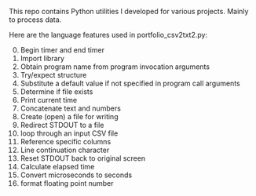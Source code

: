 This repo contains Python utilities I developed for various projects.
Mainly to process data.

Here are the language features used in 
portfolio_csv2txt2.py:

0. Begin timer and end timer
0. Import library
0. Obtain program name from program invocation arguments
1. Try/expect structure
2. Substitute a default value if not specified in program call arguments
0. Determine if file exists
1. Print current time
2. Concatenate text and numbers
3. Create (open) a file for writing 
0. Redirect STDOUT to a file
4. loop through an input CSV file
5. Reference specific columns
0. Line continuation character
1. Reset STDOUT back to original screen
6. Calculate elapsed time
0. Convert microseconds to seconds
0. format floating point number
